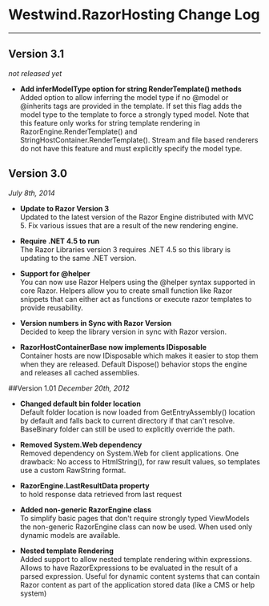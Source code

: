 # Westwind.RazorHosting Change Log
* * * 

## Version 3.1
*not released yet*

* **Add inferModelType option for string RenderTemplate() methods**
Added option to allow inferring the model type if no @model or @inherits
tags are provided in the template. If set this flag adds the model type
to the template to force a strongly typed model. Note that this feature
only works for string template rendering in RazorEngine.RenderTemplate()
and StringHostContainer.RenderTemplate(). Stream and file based renderers
do not have this feature and must explicitly specify the model type.

## Version 3.0
*July 8th, 2014*

* **Update to Razor Version 3**<br />
  Updated to the latest version of the Razor Engine distributed
  with MVC 5. Fix various issues that are a result of the 
  new rendering engine.

* **Require .NET 4.5 to run**<br/>
  The Razor Libraries version 3 requires .NET 4.5 so this library
  is updating to the same .NET version.

* **Support for @helper**<br />
  You can now use Razor Helpers using the @helper syntax supported
  in core Razor. Helpers allow you to create small function like
  Razor snippets that can either act as functions or execute razor
  templates to provide reusability.

* **Version numbers in Sync with Razor Version**<br />
  Decided to keep the library version in sync with Razor version.

* **RazorHostContainerBase now implements IDisposable**<br />
  Container hosts are now IDisposable which makes it easier to stop them when
  they are released. Default Dispose() behavior stops the engine and releases
  all cached assemblies.


##Version 1.01
*December 20th, 2012*

* **Changed default bin folder location**  
  Default folder location is now loaded from GetEntryAssembly() location by default and falls back to current directory if that can't resolve. BaseBinary folder can still be used to explicitly override the path.

* **Removed System.Web dependency**  
  Removed dependency on System.Web for client applications. One drawback: 
  No access to HtmlString(), for raw result values, so templates use a custom
  RawString format.

* **RazorEngine.LastResultData property**  
   to hold response data retrieved from last request

* **Added non-generic RazorEngine class**  
  To simplify basic pages that don't require strongly typed ViewModels the non-generic RazorEngine class can now be used. When used only dynamic models are available.

* **Nested template Rendering**  
  Added support to allow nested template rendering within expressions. Allows to have RazorExpressions to be evaluated in the result of a parsed expression. Useful for dynamic content systems that can contain Razor content as part of the application stored data (like a CMS or help system)
  

